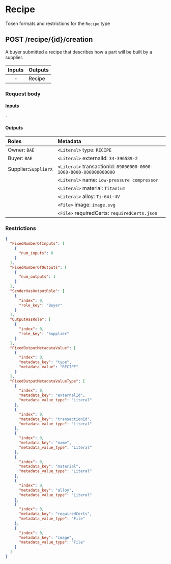 # Recipe

Token formats and restrictions for the `Recipe` type

## POST /recipe/{id}/creation

A buyer submitted a recipe that describes how a part will be built by a supplier.

| Inputs | Outputs |
| :----: | :------ |
|   -    | Recipe  |

### Request body

#### Inputs

`-`

#### Outputs

| Roles                | Metadata                                                          |
| :------------------- | :---------------------------------------------------------------- |
| Owner: `BAE`         | `<Literal>` type: `RECIPE`                                        |
| Buyer: `BAE`         | `<Literal>` externalId: `34-396589-2`                             |
| Supplier:`SupplierX` | `<Literal>` transactionId: `09000000-0000-1000-8000-000000000000` |
|                      | `<Literal>` name: `Low-pressure compressor`                       |
|                      | `<Literal>` material: `Titanium`                                  |
|                      | `<Literal>` alloy: `Ti-6Al-4V`                                    |
|                      | `<File>` image: `image.svg`                                       |
|                      | `<File>` requiredCerts: `requiredCerts.json`                      |

### Restrictions

```json
{
  "FixedNumberOfInputs": [
    {
      "num_inputs": 0
    }
  ],
  "FixedNumberOfOutputs": [
    {
      "num_outputs": 1
    }
  ],
  "SenderHasOutputRole": [
    {
      "index": 0,
      "role_key": "Buyer"
    }
  ],
  "OutputHasRole": [
    {
      "index": 0,
      "role_key": "Supplier"
    }
  ],
  "FixedOutputMetadataValue": [
    {
      "index": 0,
      "metadata_key": "type",
      "metadata_value": "RECIPE"
    }
  ],
  "FixedOutputMetadataValueType": [
    {
      "index": 0,
      "metadata_key": "externalId",
      "metadata_value_type": "Literal"
    },
    {
      "index": 0,
      "metadata_key": "transactionId",
      "metadata_value_type": "Literal"
    },
    {
      "index": 0,
      "metadata_key": "name",
      "metadata_value_type": "Literal"
    },
    {
      "index": 0,
      "metadata_key": "material",
      "metadata_value_type": "Literal"
    },
    {
      "index": 0,
      "metadata_key": "alloy",
      "metadata_value_type": "Literal"
    },
    {
      "index": 0,
      "metadata_key": "requiredCerts",
      "metadata_value_type": "File"
    },
    {
      "index": 0,
      "metadata_key": "image",
      "metadata_value_type": "File"
    }
  ]
}
```
